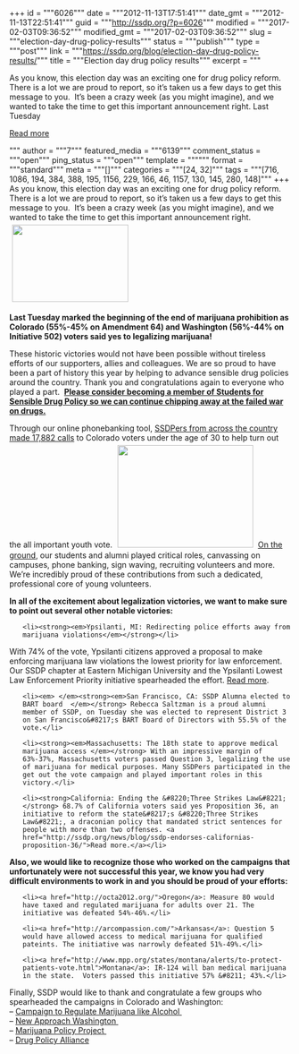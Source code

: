 +++
id = """6026"""
date = """2012-11-13T17:51:41"""
date_gmt = """2012-11-13T22:51:41"""
guid = """http://ssdp.org/?p=6026"""
modified = """2017-02-03T09:36:52"""
modified_gmt = """2017-02-03T09:36:52"""
slug = """election-day-drug-policy-results"""
status = """publish"""
type = """post"""
link = """https://ssdp.org/blog/election-day-drug-policy-results/"""
title = """Election day drug policy results"""
excerpt = """<p>As you know, this election day was an exciting one for drug policy reform. There is a lot we are proud to report, so it&#8217;s taken us a few days to get this message to you.  It&#8217;s been a crazy week (as you might imagine), and we wanted to take the time to get this important announcement right. Last Tuesday</p>
<div class="h10"></div>
<p><a class="more-link2 flat" href="https://ssdp.org/blog/election-day-drug-policy-results/">Read more</a></p>
"""
author = """7"""
featured_media = """6139"""
comment_status = """open"""
ping_status = """open"""
template = """"""
format = """standard"""
meta = """[]"""
categories = """[24, 32]"""
tags = """[716, 1086, 194, 384, 388, 195, 1156, 229, 166, 46, 1157, 130, 145, 280, 148]"""
+++
As you know, this election day was an exciting one for drug policy reform. There is a lot we are proud to report, so it&#8217;s taken us a few days to get this message to you.  It&#8217;s been a crazy week (as you might imagine), and we wanted to take the time to get this important announcement right.<img class="wp-image-6128 alignright" style="margin: 5px;" title="SSDP volunteers getting out the vote in Colorado" src="/assets/2012/11/vote-leaf-shirts-group-300x199.jpg" alt="" width="208" height="138" /><strong></strong>



<strong>Last Tuesday marked the beginning of the end of marijuana prohibition as Colorado (55%-45% on Amendment 64) and Washington (56%-44% on Initiative 502) voters said yes to legalizing marijuana!</strong>



These historic victories would not have been possible without tireless efforts of our supporters, allies and colleagues. We are so proud to have been a part of history this year by helping to advance sensible drug policies around the country. Thank you and congratulations again to everyone who played a part.  <a href="http://ssdp.org/become-a-member"><strong>Please consider becoming a member of Students for Sensible Drug Policy so we can continue chipping away at the failed war on drugs.</strong></a>



Through our online phonebanking tool, <a href="http://ssdp.org/news/blog/ssdp-phonebank-winners/">SSDPers from across the country made 17,882 calls</a> to Colorado voters under the age of 30 to help turn out the all important youth vote. <img class=" wp-image-6129 alignleft" style="margin: 5px;" title="WVU SSDP Phonebanking Party" src="/assets/2012/11/wvu-phonebank-300x225.jpg" alt="" width="243" height="183" /> <a href="http://ssdp.org/news/blog/we-did-it-colorado-legalizes-marijuana/">On the ground</a>, our students and alumni played critical roles, canvassing on campuses, phone banking, sign waving, recruiting volunteers and more. We&#8217;re incredibly proud of these contributions from such a dedicated, professional core of young volunteers.



<strong>In all of the excitement about legalization victories, we want to make sure to point out several other notable victories: </strong>

<ul>

	<li><strong><em>Ypsilanti, MI: Redirecting police efforts away from marijuana violations</em></strong></li>

</ul>

With 74% of the vote, Ypsilanti citizens approved a proposal to make enforcing marijuana law violations the lowest priority for law enforcement. Our SSDP chapter at Eastern Michigan University and the Ypsilanti Lowest Law Enforcement Priority initiative spearheaded the effort. <a href="http://ssdp.org/news/blog/ypsilanti-passes-lowest-law-enforcement-initiative-priority/">Read more</a>.

<ul>

	<li><em> </em><strong><em>San Francisco, CA: SSDP Alumna elected to BART board  </em></strong> Rebecca Saltzman is a proud alumni member of SSDP, on Tuesday she was elected to represent District 3 on San Francisco&#8217;s BART Board of Directors with 55.5% of the vote.</li>

</ul>

<ul>

	<li><strong><em>Massachusetts: The 18th state to approve medical marijuana access </em></strong> With an impressive margin of 63%-37%, Massachusetts voters passed Question 3, legalizing the use of marijuana for medical purposes. Many SSDPers participated in the get out the vote campaign and played important roles in this victory.</li>

</ul>

<ul>

	<li><strong>California: Ending the &#8220;Three Strikes Law&#8221;</strong> 68.7% of California voters said yes Proposition 36, an initiative to reform the state&#8217;s &#8220;Three Strikes Law&#8221;, a draconian policy that mandated strict sentences for people with more than two offenses. <a href="http://ssdp.org/news/blog/ssdp-endorses-californias-proposition-36/">Read more.</a></li>

</ul>

<strong>Also, we would like to recognize those who worked on the campaigns that unfortunately were not successful this year, we know you had very difficult environments to work in and you should be proud of your efforts: </strong>

<ul>

	<li><a href="http://octa2012.org/">Oregon</a>: Measure 80 would have taxed and regulated marijuana for adults over 21. The initiative was defeated 54%-46%.</li>

	<li><a href="http://arcompassion.com/">Arkansas</a>: Question 5 would have allowed access to medical marijuana for qualified pateints. The initiative was narrowly defeated 51%-49%.</li>

	<li><a href="http://www.mpp.org/states/montana/alerts/to-protect-patients-vote.html">Montana</a>: IR-124 will ban medical marijuana in the state.  Voters passed this initiative 57% &#8211; 43%.</li>

</ul>

<div></div>

<div>Finally, SSDP would like to thank and congratulate a few groups who spearheaded the campaigns in Colorado and Washington:</div>

<div>&#8211; <a href="http://www.regulatemarijuana.org/">Campaign to Regulate Marijuana like Alcohol </a></div>

<div>&#8211; <a href="http://www.newapproachwa.org/">New Approach Washington </a></div>

<div>&#8211; <a href="http://mpp.org">Marijuana Policy Project </a></div>

<div>&#8211; <a href="http://drugpolicy.org">Drug Policy Alliance</a></div>

<div></div>

&nbsp;
